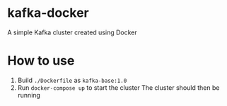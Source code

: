 # kafka-docker

A simple Kafka cluster created using Docker

# How to use

1. Build `./Dockerfile` as `kafka-base:1.0`
2. Run `docker-compose up` to start the cluster
The cluster should then be running
